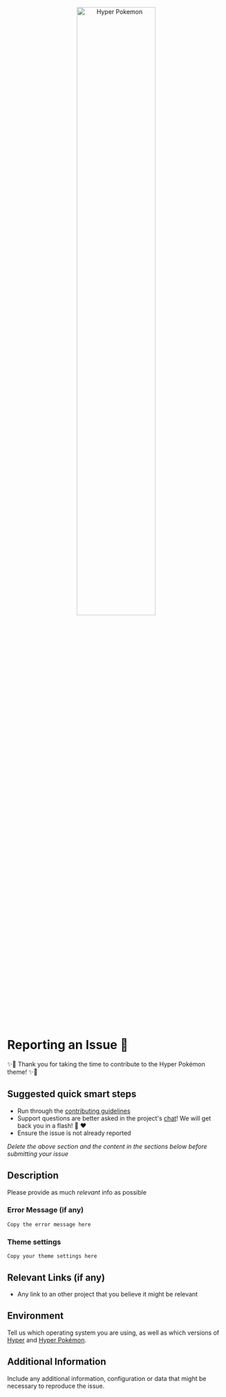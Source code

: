 <div align="center">
      <a href="https://github.com/hyper-pokemon/hyper-pokemon">
        <img src="https://cdn.rawgit.com/hyper-pokemon/hyper-pokemon/6b05739d/media/logo.png" alt="Hyper Pokemon" width="60%">
      </a>
</div>


# Reporting an Issue 🚀

✨🎉 Thank you for taking the time to contribute to the Hyper Pokémon theme! ✨🎉

## Suggested quick smart steps

- Run through the [contributing guidelines](https://github.com/hyper-pokemon/hyper-pokemon/blob/master/contributing.md)
- Support questions are better asked in the project's [chat](https://gitter.im/hyper-pokemon/Lobby)! We will get back you in a flash! 🙌 ❤️
- Ensure the issue is not already reported

*Delete the above section and the content in the sections below before submitting your issue*

## Description

Please provide as much *relevant* info as possible

### Error Message (if any)

```
Copy the error message here
```

### Theme settings

```
Copy your theme settings here
```

## Relevant Links (if any)

- Any link to an other project that you believe it might be relevant

## Environment

Tell us which operating system you are using, as well as which versions of [Hyper](https://github.com/zeit/hyper/releases/latest) and [Hyper Pokémon](https://github.com/hyper-pokemon/hyper-pokemon/releases).

## Additional Information

Include any additional information, configuration or data that might be necessary to reproduce the issue.
